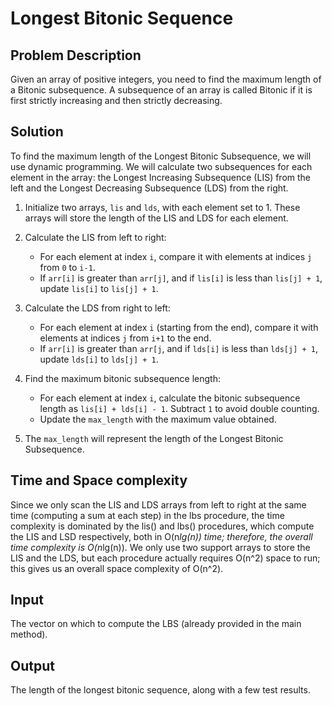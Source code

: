 # Longest Bitonic Sequence

## Problem Description

Given an array of positive integers, you need to find the maximum length of a Bitonic subsequence. A subsequence of an array is called Bitonic if it is first strictly increasing and then strictly decreasing.

## Solution

To find the maximum length of the Longest Bitonic Subsequence, we will use dynamic programming. We will calculate two subsequences for each element in the array: the Longest Increasing Subsequence (LIS) from the left and the Longest Decreasing Subsequence (LDS) from the right.

1. Initialize two arrays, `lis` and `lds`, with each element set to 1. These arrays will store the length of the LIS and LDS for each element.

2. Calculate the LIS from left to right:
   - For each element at index `i`, compare it with elements at indices `j` from `0` to `i-1`.
   - If `arr[i]` is greater than `arr[j]`, and if `lis[i]` is less than `lis[j] + 1`, update `lis[i]` to `lis[j] + 1`.

3. Calculate the LDS from right to left:
   - For each element at index `i` (starting from the end), compare it with elements at indices `j` from `i+1` to the end.
   - If `arr[i]` is greater than `arr[j`, and if `lds[i]` is less than `lds[j] + 1`, update `lds[i]` to `lds[j] + 1`.

4. Find the maximum bitonic subsequence length:
   - For each element at index `i`, calculate the bitonic subsequence length as `lis[i] + lds[i] - 1`. Subtract `1` to avoid double counting.
   - Update the `max_length` with the maximum value obtained.

5. The `max_length` will represent the length of the Longest Bitonic Subsequence.

## Time and Space complexity
Since we only scan the LIS and LDS arrays from left to right at the same time (computing a sum at each step) in the lbs procedure, the time complexity is dominated by the lis() and lbs() procedures, which compute the LIS and LSD respectively, both in O(n*lg(n)) time; therefore, the overall time complexity is O(n*lg(n)).
We only use two support arrays to store the LIS and the LDS, but each procedure actually requires O(n^2) space to run; this gives us an overall space complexity of O(n^2).

## Input

The vector on which to compute the LBS (already provided in the main method).

## Output

The length of the longest bitonic sequence, along with a few test results.